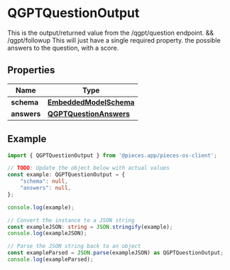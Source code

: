 
# QGPTQuestionOutput

This is the output/returned value from the /qgpt/question endpoint. && /qgpt/followup  This will just have a single required property. the possible answers to the question, with a score.

## Properties

Name | Type
------------ | -------------
**schema** | [**EmbeddedModelSchema**](EmbeddedModelSchema)
**answers** | [**QGPTQuestionAnswers**](QGPTQuestionAnswers)

## Example

```typescript
import { QGPTQuestionOutput } from '@pieces.app/pieces-os-client';

// TODO: Update the object below with actual values
const example: QGPTQuestionOutput = {
    "schema": null,
    "answers": null,
};

console.log(example);

// Convert the instance to a JSON string
const exampleJSON: string = JSON.stringify(example);
console.log(exampleJSON);

// Parse the JSON string back to an object
const exampleParsed = JSON.parse(exampleJSON) as QGPTQuestionOutput;
console.log(exampleParsed);
```


